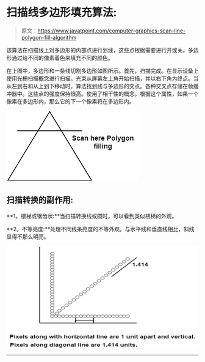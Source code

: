 # 扫描线多边形填充算法:

> 原文：<https://www.javatpoint.com/computer-graphics-scan-line-polygon-fill-algorithm>

该算法在扫描线上对多边形的内部点进行划线，这些点根据需要进行开或关。多边形通过给不同的像素着色来填充不同的颜色。

在上图中，多边形和一条线切割多边形如图所示。首先，扫描完成。在显示设备上使用光栅扫描概念进行扫描。光束从屏幕左上角开始扫描，并以右下角为终点。当从左到右和从上到下移动时，算法找到线与多边形的交点。各种交叉点存储在帧缓冲器中。这些点的强度保持很高。使用了相干性的概念。根据这个属性，如果一个像素在多边形内，那么它的下一个像素将在多边形内。

![Scan Line Polygon Fill Algorithm](img/6b5737bbf9d53020c4ca91617b6b78ff.png)

## 扫描转换的副作用:

**1。楼梯或锯齿状:**当扫描转换线或圆时，可以看到类似楼梯的外观。

**2。不等亮度:**处理不同线条亮度的不等外观。与水平线和垂直线相比，斜线显得不那么明亮。

![Scan Line Polygon Fill Algorithm](img/b4e06bda8344fcf6726410dcacce0a51.png)

* * *
